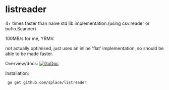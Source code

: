 # listreader


4+ times faster than naive std lib implementation.(using csv.reader or bufio.Scanner)

100MB/s for me, YRMV.

not actually optimised, just uses an inline 'flat' implementation, so should be able to be made faster.

Overview/docs: [![GoDoc](https://godoc.org/github.com/splace/listreader?status.svg)](https://godoc.org/github.com/splace/listreader) 

Installation:

     go get github.com/splace/listreader

